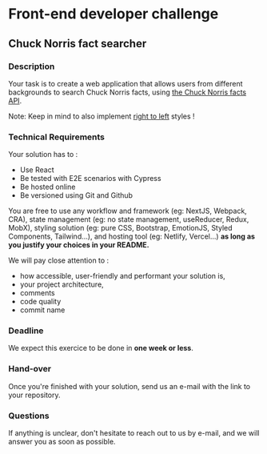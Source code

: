 # Front-end developer challenge

## Chuck Norris fact searcher

### Description

Your task is to create a web application that allows users from different backgrounds to search Chuck Norris facts, using [the Chuck Norris facts API](https://api.chucknorris.io/).

Note: Keep in mind to also implement [right to left](https://en.wikipedia.org/wiki/Right-to-left) styles !

### Technical Requirements

Your solution has to :

- Use React
- Be tested with E2E scenarios with Cypress
- Be hosted online
- Be versioned using Git and Github

You are free to use any workflow and framework (eg: NextJS, Webpack, CRA), state management (eg: no state management, useReducer, Redux, MobX), styling solution (eg: pure CSS, Bootstrap, EmotionJS, Styled Components, Tailwind...), and hosting tool (eg: Netlify, Vercel...) **as long as you justify your choices in your README.**

We will pay close attention to :

- how accessible, user-friendly and performant your solution is,
- your project architecture,
- comments
- code quality
- commit name

### Deadline

We expect this exercice to be done in **one week or less**.

### Hand-over

Once you're finished with your solution, send us an e-mail with the link to your repository.

### Questions

If anything is unclear, don't hesitate to reach out to us by e-mail, and we will answer you as soon as possible.

